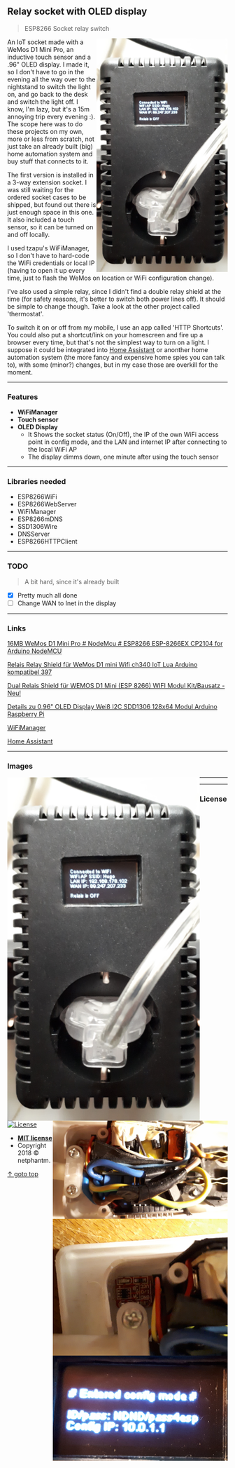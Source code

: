 ## Relay socket with OLED display
> ESP8266 Socket relay switch

<img src="https://github.com/netphantm/Arduino_relais-display/raw/master/pics/pic-01.png" width="300" align="right" />

An IoT socket made with a WeMos D1 Mini Pro, an inductive touch sensor and a .96" OLED display. I made it, so I don't have to go in the evening all the way over to the nightstand to switch the light on, and go back to the desk and switch the light off. I know, I'm lazy, but it's a 15m annoying trip every evening :). The scope here was to do these projects on my own, more or less from scratch, not just take an already built (big) home automation system and buy stuff that connects to it.

The first version is installed in a 3-way extension socket. I was still waiting for the ordered socket cases to be shipped, but found out there is just enough space in this one. It also included a touch sensor, so it can be turned on and off locally.

I used tzapu's WiFiManager, so I don't have to hard-code the WiFi credentials or local IP (having to open it up every time, just to flash the WeMos on location or WiFi configuration change).

I've also used a simple relay, since I didn't find a double relay shield at the time (for safety reasons, it's better to switch both power lines off). It should be simple to change though. Take a look at the other project called 'thermostat'.

To switch it on or off from my mobile, I use an app called 'HTTP Shortcuts'. You could also put a shortcut/link on your homescreen and fire up a browser every time, but that's not the simplest way to turn on a light. I suppose it could be integrated into [Home Assistant](https://hass.io/) or anonther home automation system (the more fancy and expensive home spies you can talk to), with some (minor?) changes, but in my case those are overkill for the moment. 

---

### Features
- **WiFiManager**
- **Touch sensor**
- **OLED Display**
    - It Shows the socket status (On/Off), the IP of the own WiFi access point in config mode, and the LAN and internet IP after connecting to the local WiFi AP
    - The display dimms down, one minute after using the touch sensor

---

### Libraries needed

- ESP8266WiFi
- ESP8266WebServer
- WiFiManager
- ESP8266mDNS
- SSD1306Wire
- DNSServer
- ESP8266HTTPClient

---

### TODO
> A bit hard, since it's already built
- [x] Pretty much all done
- [ ] Change WAN to Inet in the display

---

### Links

[16MB WeMos D1 Mini Pro # NodeMcu # ESP8266 ESP-8266EX CP2104 for Arduino NodeMCU](https://www.ebay.de/itm/16MB-WeMos-D1-Mini-Pro-NodeMcu-ESP8266-ESP-8266EX-CP2104-for-Arduino-NodeMCU/272405937539?ssPageName=STRK%3AMEBIDX%3AIT&_trksid=p2057872.m2749.l2649)

[Relais Relay Shield für WeMos D1 mini Wifi ch340 IoT Lua Arduino kompatibel 397](https://www.ebay.de/itm/Relais-Relay-Shield-f%C3%BCr-WeMos-D1-mini-Wifi-ch340-IoT-Lua-Arduino-kompatibel-397/272273602704?ssPageName=STRK%3AMEBIDX%3AIT&_trksid=p2057872.m2749.l2649)

[Dual Relais Shield für WEMOS D1 Mini (ESP 8266) WIFI Modul Kit/Bausatz -Neu!](https://www.ebay.de/itm/Dual-Relais-Shield-fur-WEMOS-D1-Mini-ESP-8266-WIFI-Modul-Kit-Bausatz-Neu/143054227109?_trkparms=aid%3D333200%26algo%3DCOMP.MBE%26ao%3D1%26asc%3D20140107084234%26meid%3Df7ec875706584a5497b0bdaa8d4e8cbc%26pid%3D100011%26rk%3D3%26rkt%3D12%26sd%3D143021212740%26itm%3D143054227109&_trksid=p2047675.c100011.m1850)

[ Details zu  0,96" OLED Display Weiß I2C SDD1306 128x64 Modul Arduino Raspberry Pi](https://www.ebay.de/itm/0-96-OLED-Display-Wei%C3%9F-I2C-SDD1306-128x64-Modul-Arduino-Raspberry-Pi/162465864403?ssPageName=STRK%3AMEBIDX%3AIT&_trksid=p2057872.m2749.l2649)

[WiFiManager](https://github.com/tzapu/WiFiManager)

[Home Assistant](http://hass.io/)

---

### Images

<img src="https://github.com/netphantm/Arduino_relais-display/raw/master/pics/pic-01.png" alt="pic-01" width="440px" align="left"> 
<img src="https://github.com/netphantm/Arduino_relais-display/raw/master/pics/pic-02.png" alt="pic-02" width="400px" align="right">

<img src="https://github.com/netphantm/Arduino_relais-display/raw/master/pics/pic-03.png" alt="pic-03" width="400px" align="right">

---

<img src="https://github.com/netphantm/Arduino_relais-display/raw/master/pics/pic-04.png" alt="pic-04" width="400px" align="right">

---

<p>

### License

[![License](http://img.shields.io/:license-mit-blue.svg?style=flat-square)](http://badges.mit-license.org)

- **[MIT license](http://opensource.org/licenses/mit-license.php)**
- Copyright 2018 © netphantm.

[↑ goto top](#Relay-socket-with-OLED-display)


